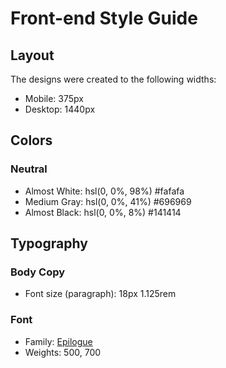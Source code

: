 # Front-end Style Guide

## Layout

The designs were created to the following widths:

- Mobile: 375px
- Desktop: 1440px

## Colors

### Neutral

- Almost White: hsl(0, 0%, 98%) #fafafa
- Medium Gray: hsl(0, 0%, 41%) #696969
- Almost Black: hsl(0, 0%, 8%) #141414

## Typography

### Body Copy

- Font size (paragraph): 18px 1.125rem

### Font

- Family: [Epilogue](https://fonts.google.com/specimen/Epilogue)
- Weights: 500, 700
